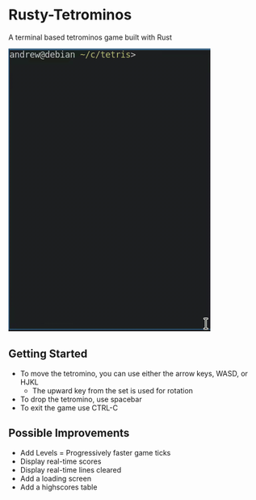 # Rusty-Tetrominos
A terminal based tetrominos game built with Rust

![Rusty-Tetrominos Demo](demo/demo.gif)

## Getting Started
- To move the tetromino, you can use either the arrow keys, WASD, or HJKL
    * The upward key from the set is used for rotation
- To drop the tetromino, use spacebar
- To exit the game use CTRL-C

## Possible Improvements
* Add Levels = Progressively faster game ticks
* Display real-time scores
* Display real-time lines cleared
* Add a loading screen
* Add a highscores table
